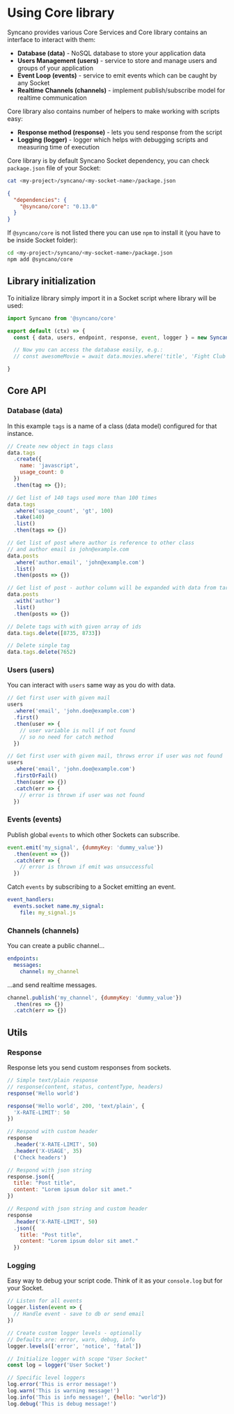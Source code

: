 # Using Core library

Syncano provides various Core Services and Core library contains an interface to interact with them:

- **Database (data)** - NoSQL database to store your application data
- **Users Management (users)** - service to store and manage users and groups of your application
- **Event Loop (events)** - service to emit events which can be caught by any Socket
- **Realtime Channels (channels)** - implement publish/subscribe model for realtime communication

Core library also contains number of helpers to make working with scripts easy:

- **Response method (response)** - lets you send response from the script
- **Logging (logger)** - logger which helps with debugging scripts and measuring time of execution

Core library is by default Syncano Socket dependency, you can check `package.json` file of your Socket:

```sh
cat <my-project>/syncano/<my-socket-name>/package.json
```

```json
{
  "dependencies": {
    "@syncano/core": "0.13.0"
  }
}
```

If `@syncano/core` is not listed there you can use `npm` to install it (you have to be inside Socket folder):
```sh
cd <my-project>/syncano/<my-socket-name>/package.json
npm add @syncano/core
```

## Library initialization

To initialize library simply import it in a Socket script where library will be used:

```javascript
import Syncano from '@syncano/core'

export default (ctx) => {
  const { data, users, endpoint, response, event, logger } = new Syncano(ctx)

  // Now you can access the database easily, e.g.:
  // const awesomeMovie = await data.movies.where('title', 'Fight Club').first()

}
```

## Core API

### Database (data)

In this example `tags` is a name of a class (data model) configured for that instance.

```js
// Create new object in tags class
data.tags
  .create({
    name: 'javascript',
    usage_count: 0
  })
  .then(tag => {});

// Get list of 140 tags used more than 100 times
data.tags
  .where('usage_count', 'gt', 100)
  .take(140)
  .list()
  .then(tags => {})

// Get list of post where author is reference to other class
// and author email is john@example.com
data.posts
  .where('author.email', 'john@example.com')
  .list()
  .then(posts => {})

// Get list of post - author column will be expanded with data from target class
data.posts
  .with('author')
  .list()
  .then(posts => {})

// Delete tags with with given array of ids
data.tags.delete([8735, 8733])

// Delete single tag
data.tags.delete(7652)
```

### Users (users)

You can interact with `users` same way as you do with data.

```js
// Get first user with given mail
users
  .where('email', 'john.doe@example.com')
  .first()
  .then(user => {
    // user variable is null if not found
    // so no need for catch method
  })

// Get first user with given mail, throws error if user was not found
users
  .where('email', 'john.doe@example.com')
  .firstOrFail()
  .then(user => {})
  .catch(err => {
    // error is thrown if user was not found
  })
```

### Events (events)

Publish global `events` to which other Sockets can subscribe.

```js
event.emit('my_signal', {dummyKey: 'dummy_value'})
  .then(event => {})
  .catch(err => {
    // error is thrown if emit was unsuccessful
  })
```

Catch `events` by subscribing to a Socket emitting an event.     

```yml
event_handlers:
  events.socket name.my_signal:
    file: my_signal.js
```

### Channels (channels)

You can create a public channel...

```yml
endpoints:
  messages:
    channel: my_channel
```
...and send realtime messages.

```js
channel.publish('my_channel', {dummyKey: 'dummy_value'})
  .then(res => {})
  .catch(err => {})
```

## Utils

### Response

Response lets you send custom responses from sockets.

```js
// Simple text/plain response
// response(content, status, contentType, headers)
response('Hello world')

response('Hello world', 200, 'text/plain', {
  'X-RATE-LIMIT': 50
})

// Respond with custom header
response
  .header('X-RATE-LIMIT', 50)
  .header('X-USAGE', 35)
  ('Check headers')

// Respond with json string
response.json({
  title: "Post title",
  content: "Lorem ipsum dolor sit amet."
})

// Respond with json string and custom header
response
  .header('X-RATE-LIMIT', 50)
  .json({
    title: "Post title",
    content: "Lorem ipsum dolor sit amet."
  })
```

### Logging

Easy way to debug your script code. Think of it as your `console.log` but for your Socket.

```js
// Listen for all events
logger.listen(event => {
  // Handle event - save to db or send email
})

// Create custom logger levels - optionally
// Defaults are: error, warn, debug, info
logger.levels(['error', 'notice', 'fatal'])

// Initialize logger with scope "User Socket"
const log = logger('User Socket')

// Specific level loggers
log.error('This is error message!')
log.warn('This is warning message!')
log.info('This is info message!', {hello: "world"})
log.debug('This is debug message!')
```
